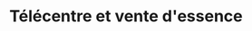 ---
title: "Télécentre et vente d'essence"
url: /nzerekore/telecentre-et-vente-dessence/
shop: Handy
---
